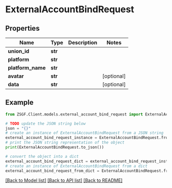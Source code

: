 # ExternalAccountBindRequest


## Properties

Name | Type | Description | Notes
------------ | ------------- | ------------- | -------------
**union_id** | **str** |  | 
**platform** | **str** |  | 
**platform_name** | **str** |  | 
**avatar** | **str** |  | [optional] 
**data** | **str** |  | [optional] 

## Example

```python
from ZSGF.Client.models.external_account_bind_request import ExternalAccountBindRequest

# TODO update the JSON string below
json = "{}"
# create an instance of ExternalAccountBindRequest from a JSON string
external_account_bind_request_instance = ExternalAccountBindRequest.from_json(json)
# print the JSON string representation of the object
print(ExternalAccountBindRequest.to_json())

# convert the object into a dict
external_account_bind_request_dict = external_account_bind_request_instance.to_dict()
# create an instance of ExternalAccountBindRequest from a dict
external_account_bind_request_from_dict = ExternalAccountBindRequest.from_dict(external_account_bind_request_dict)
```
[[Back to Model list]](../README.md#documentation-for-models) [[Back to API list]](../README.md#documentation-for-api-endpoints) [[Back to README]](../README.md)


